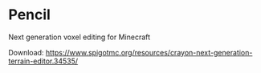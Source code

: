 # Pencil
Next generation voxel editing for Minecraft

Download: https://www.spigotmc.org/resources/crayon-next-generation-terrain-editor.34535/